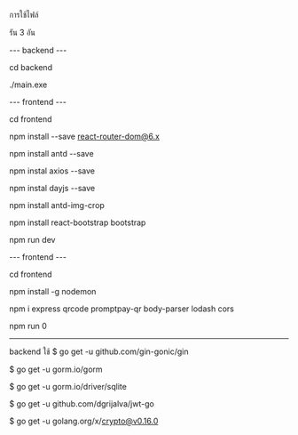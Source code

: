 การใช้ไฟล์

รัน 3 อัน

--- backend ---

cd backend

./main.exe


--- frontend ---

cd frontend

npm install --save react-router-dom@6.x

npm install antd --save

npm instal axios --save

npm instal dayjs --save

npm install antd-img-crop

npm install react-bootstrap bootstrap

npm run dev

--- frontend ---

cd frontend

npm install -g nodemon

npm i express qrcode promptpay-qr body-parser lodash cors

npm run 0 

--------------------------------------------------------------------------------------------------------
backend ใช้
$ go get -u github.com/gin-gonic/gin

$ go get -u gorm.io/gorm

$ go get -u gorm.io/driver/sqlite

$ go get -u github.com/dgrijalva/jwt-go

$ go get -u golang.org/x/crypto@v0.16.0
